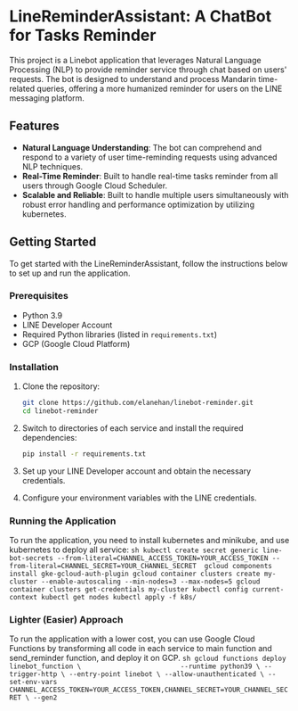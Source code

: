 # LineReminderAssistant: A ChatBot for Tasks Reminder

This project is a Linebot application that leverages Natural Language Processing (NLP) to provide reminder service through chat based on users' requests. The bot is designed to understand and process Mandarin time-related queries, offering a more humanized reminder for users on the LINE messaging platform.

## Features

- **Natural Language Understanding**: The bot can comprehend and respond to a variety of user time-reminding requests using advanced NLP techniques.
- **Real-Time Reminder**: Built to handle real-time tasks reminder from all users through Google Cloud Scheduler.
- **Scalable and Reliable**: Built to handle multiple users simultaneously with robust error handling and performance optimization by utilizing kubernetes.

## Getting Started

To get started with the LineReminderAssistant, follow the instructions below to set up and run the application.

### Prerequisites

- Python 3.9
- LINE Developer Account
- Required Python libraries (listed in `requirements.txt`)
- GCP (Google Cloud Platform)

### Installation

1. Clone the repository:
    ```sh
    git clone https://github.com/elanehan/linebot-reminder.git
    cd linebot-reminder
    ```

2. Switch to directories of each service and install the required dependencies:
    ```sh
    pip install -r requirements.txt
    ```

3. Set up your LINE Developer account and obtain the necessary credentials.

4. Configure your environment variables with the LINE credentials.

### Running the Application

To run the application, you need to install kubernetes and minikube, and use kubernetes to deploy all service:
    ```sh
    kubectl create secret generic line-bot-secrets --from-literal=CHANNEL_ACCESS_TOKEN=YOUR_ACCESS_TOKEN --from-literal=CHANNEL_SECRET=YOUR_CHANNEL_SECRET 
    gcloud components install gke-gcloud-auth-plugin
    gcloud container clusters create my-cluster --enable-autoscaling --min-nodes=3 --max-nodes=5
    gcloud container clusters get-credentials my-cluster
    kubectl config current-context
    kubectl get nodes
    kubectl apply -f k8s/
    ```

### Lighter (Easier) Approach

To run the application with a lower cost, you can use Google Cloud Functions by transforming all code in each service to main function and send_reminder function, and deploy it on GCP.
    ```sh
    gcloud functions deploy linebot_function \                        
    --runtime python39 \
    --trigger-http \
    --entry-point linebot \
    --allow-unauthenticated \
    --set-env-vars CHANNEL_ACCESS_TOKEN=YOUR_ACCESS_TOKEN,CHANNEL_SECRET=YOUR_CHANNEL_SECRET \
    --gen2
    ```
